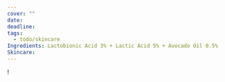 ```yaml
---
cover: ""
date: 
deadline: 
tags:
  - todo/skincare
Ingredients: Lactobionic Acid 3% + Lactic Acid 5% + Avocado Oil 0.5%
Skincare: 
---
```

!